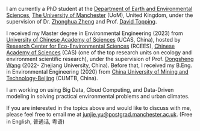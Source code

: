 I am currently a PhD student at the [Department of Earth and Environmental Sciences](https://www.ees.manchester.ac.uk/), [The University of Manchester](https://www.manchester.ac.uk/) (UoM), United Kingdom, under the supervision of Dr. [Zhonghua Zheng](https://zhonghuazheng.com/) and Prof. [David Topping](https://research.manchester.ac.uk/en/persons/david.topping). 

I received my Master degree in Environmental Engineering (2023) from [University of Chinese Academy of Sciences](https://www.ucas.ac.cn/) (UCAS, China), hosted by [Research Center for Eco-Environmental Sciences](http://www.rcees.cas.cn/) (RCEES), [Chinese Academy of Sciences](https://www.cas.cn/) (CAS) (one of the top research units on ecology and environment scientific research), under the supervision of Prof. [Dongsheng Wang](https://person.zju.edu.cn/0021195) (2022- Zhejiang University, China). Before that, I received my B.Eng. in Environmental Engineering (2020) from [China University of Mining and Technology-Beijing](https://www.cumtb.edu.cn/) (CUMTB, China).

I am working on using Big Data, Cloud Computing, and Data-Driven modeling in solving practical environmental problems and urban climates. 

If you are interested in the topics above and would like to discuss with me, please feel free to email me at [junjie.yu@postgrad.manchester.ac.uk](mailto:junjie.yu@postgrad.manchester.ac.uk). (Free in English, 普通话, 粤语)
